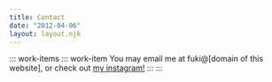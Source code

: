 ```yaml
---
title: Contact
date: "2012-04-06"
layout: layout.njk
---
```


::: work-items
::: work-item
You may email me at fuki@\[domain of this website\],
or check out [my instagram!](https://www.instagram.com/fukistar/?hl=en)
:::
:::
